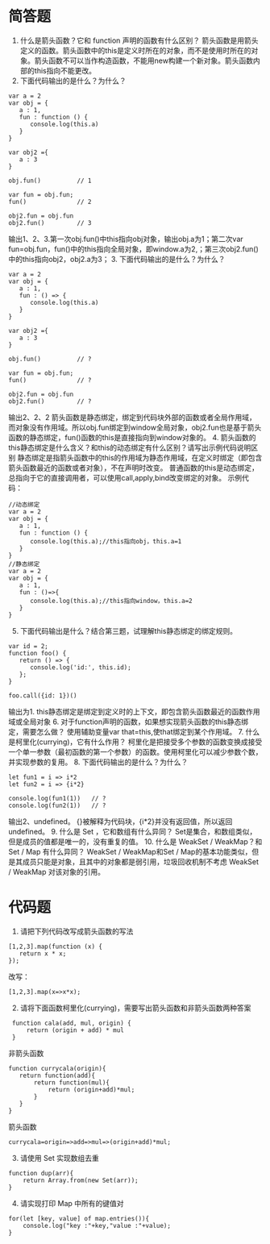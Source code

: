 # 简答题
1. 什么是箭头函数？它和 function 声明的函数有什么区别？
箭头函数是用箭头定义的函数。箭头函数中的this是定义时所在的对象，而不是使用时所在的对象。箭头函数不可以当作构造函数，不能用new构建一个新对象。箭头函数内部的this指向不能更改。
2. 下面代码输出的是什么？为什么？
```
var a = 2
var obj = {
   a : 1,
   fun : function () {
      console.log(this.a)
   }
}

var obj2 ={
   a : 3
}

obj.fun()          // 1

var fun = obj.fun;
fun()              // 2

obj2.fun = obj.fun
obj2.fun()         // 3
```
输出1、2、3.第一次obj.fun()中this指向obj对象，输出obj.a为1；第二次var fun=obj.fun，fun()中的this指向全局对象，即window.a为2,；第三次obj2.fun()中的this指向obj2，obj2.a为3；
3. 下面代码输出的是什么？为什么？
```
var a = 2
var obj = {
   a : 1,
   fun : () => {
      console.log(this.a)
   }
}

var obj2 ={
   a : 3
}

obj.fun()          // ?

var fun = obj.fun;
fun()              // ?

obj2.fun = obj.fun
obj2.fun()         // ?
```
输出2、2、2
箭头函数是静态绑定，绑定到代码块外部的函数或者全局作用域，而对象没有作用域。所以obj.fun绑定到window全局对象，obj2.fun也是基于箭头函数的静态绑定，fun()函数的this是直接指向到window对象的。
4. 箭头函数的this静态绑定是什么含义？和this的动态绑定有什么区别？请写出示例代码说明区别
静态绑定是指箭头函数中的this的作用域为静态作用域，在定义时绑定（即包含箭头函数最近的函数或者对象），不在声明时改变。
普通函数的this是动态绑定，总指向于它的直接调用者，可以使用call,apply,bind改变绑定的对象。
示例代码：
```
//动态绑定
var a = 2
var obj = {
   a : 1,
   fun : function () {
      console.log(this.a);//this指向obj，this.a=1
   }
}
//静态绑定
var a = 2
var obj = {
   a : 1,
   fun : ()=>{
      console.log(this.a);//this指向window，this.a=2
   }
}
```
5. 下面代码输出是什么？结合第三题，试理解this静态绑定的绑定规则。
```
var id = 2;
function foo() {
   return () => {
      console.log('id:', this.id);
   };
}

foo.call({id: 1})()
```
输出为1.
this静态绑定是绑定到定义时的上下文，即包含箭头函数最近的函数作用域或全局对象
6. 对于function声明的函数，如果想实现箭头函数的this静态绑定，需要怎么做？
使用辅助变量var that=this,使that绑定到某个作用域。
7. 什么是柯里化(currying)，它有什么作用？
柯里化是把接受多个参数的函数变换成接受一个单一参数（最初函数的第一个参数）的函数。使用柯里化可以减少参数个数，并实现参数的复用。
8. 下面代码输出的是什么？为什么？
```
let fun1 = i => i*2
let fun2 = i => {i*2}

console.log(fun1(1))   // ?
console.log(fun2(1))   // ?
```
输出2、undefined。
{}被解释为代码块，{i*2}并没有返回值，所以返回undefined。
9. 什么是 Set ，它和数组有什么异同？
Set是集合，和数组类似，但是成员的值都是唯一的，没有重复的值。
10. 什么是 WeakSet / WeakMap？和 Set / Map 有什么异同？
WeakSet / WeakMap和Set / Map的基本功能类似，但是其成员只能是对象，且其中的对象都是弱引用，垃圾回收机制不考虑 WeakSet / WeakMap 对该对象的引用。
# 代码题

1. 请把下列代码改写成箭头函数的写法
```
[1,2,3].map(function (x) {
   return x * x;
});
```
改写：
```
[1,2,3].map(x=>x*x);
```
2. 请将下面函数柯里化(currying)，需要写出箭头函数和非箭头函数两种答案
```
 function cala(add, mul, origin) {
     return (origin + add) * mul
 }
 ```
 非箭头函数
 ```
function currycala(origin){
	return function(add){
		return function(mul){
			return (origin+add)*mul;
		}
	}
}
```
箭头函数
```
currycala=origin=>add=>mul=>(origin+add)*mul;
```
3. 请使用 Set 实现数组去重
```
function dup(arr){
	return Array.from(new Set(arr));
}
```
4. 请实现打印 Map 中所有的键值对
```
for(let [key, value] of map.entries()){
    console.log("key :"+key,"value :"+value);
}
```